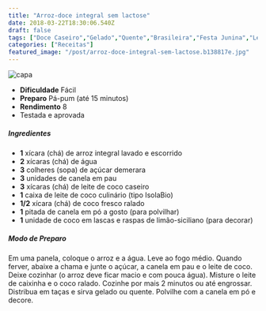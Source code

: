 ```yaml
---
title: "Arroz-doce integral sem lactose"
date: 2018-03-22T18:30:06.540Z
draft: false
tags: ["Doce Caseiro","Gelado","Quente","Brasileira","Festa Junina","Leve e Saudável","Arroz","doce","Sobremesa"]
categories: ["Receitas"]
featured_image: "/post/arroz-doce-integral-sem-lactose.b138817e.jpg"
---
```


![capa](/post/arroz-doce-integral-sem-lactose.b138817e.jpg)

*   **Dificuldade** Fácil
*   **Preparo** Pá-pum (até 15 minutos)
*   **Rendimento** 8
*   Testada e aprovada
    

##### Ingredientes

*   **1** xícara (chá) de arroz integral lavado e escorrido
*   **2** xícaras (chá) de água
*   **3** colheres (sopa) de açúcar demerara
*   **3** unidades de canela em pau
*   **3** xícaras (chá) de leite de coco caseiro
*   **1** caixa de leite de coco culinário (tipo IsolaBio)
*   **1/2** xícara (chá) de coco fresco ralado
*   **1** pitada de canela em pó a gosto (para polvilhar)
*   **1** unidade de coco em lascas e raspas de limão-siciliano (para decorar)

##### Modo de Preparo

Em uma panela, coloque o arroz e a água. Leve ao fogo médio. Quando ferver, abaixe a chama e junte o açúcar, a canela em pau e o leite de coco. Deixe cozinhar (o arroz deve ficar macio e com pouca água). Misture o leite de caixinha e o coco ralado. Cozinhe por mais 2 minutos ou até engrossar. Distribua em taças e sirva gelado ou quente. Polvilhe com a canela em pó e decore.
